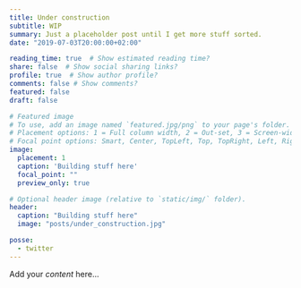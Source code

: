 ```yaml
---
title: Under construction
subtitle: WIP
summary: Just a placeholder post until I get more stuff sorted.
date: "2019-07-03T20:00:00+02:00"

reading_time: true  # Show estimated reading time?
share: false  # Show social sharing links?
profile: true  # Show author profile?
comments: false # Show comments?
featured: false
draft: false

# Featured image
# To use, add an image named `featured.jpg/png` to your page's folder.
# Placement options: 1 = Full column width, 2 = Out-set, 3 = Screen-width
# Focal point options: Smart, Center, TopLeft, Top, TopRight, Left, Right, BottomLeft, Bottom, BottomRight
image:
  placement: 1
  caption: 'Building stuff here'
  focal_point: ""
  preview_only: true

# Optional header image (relative to `static/img/` folder).
header:
  caption: "Building stuff here"
  image: "posts/under_construction.jpg"

posse:
  - twitter
---
```


Add your *content* here...